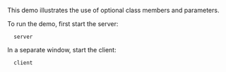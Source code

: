 This demo illustrates the use of optional class members and
parameters.

To run the demo, first start the server:

      server

In a separate window, start the client:

      client
